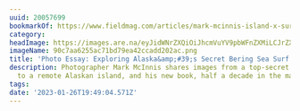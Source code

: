 ```yaml
---
uuid: 20057699
bookmarkOf: https://www.fieldmag.com/articles/mark-mcinnis-island-x-surf-book
category: 
headImage: https://images.are.na/eyJidWNrZXQiOiJhcmVuYV9pbWFnZXMiLCJrZXkiOiIyMDA1NzY5OS9vcmlnaW5hbF85MGM3YWE2MjU1YWM3MWJkNzllYTQyY2NhZGQyMDJhYy5wbmciLCJlZGl0cyI6eyJyZXNpemUiOnsid2lkdGgiOjEyMDAsImhlaWdodCI6MTIwMCwiZml0IjoiaW5zaWRlIiwid2l0aG91dEVubGFyZ2VtZW50Ijp0cnVlfSwid2VicCI6eyJxdWFsaXR5Ijo5MH0sImpwZWciOnsicXVhbGl0eSI6OTB9LCJyb3RhdGUiOm51bGx9fQ==?bc=0
imageName: 90c7aa6255ac71bd79ea42ccadd202ac.png
title: 'Photo Essay: Exploring Alaska&amp;#39;s Secret Bering Sea Surf Spot'
description: Photographer Mark McInnis shares images from a top-secret surf expedition
  to a remote Alaskan island, and his new book, half a decade in the making
tags: 
date: '2023-01-26T19:49:04.571Z'
---
```

